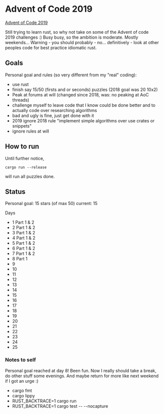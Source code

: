 # Advent of Code 2019

[Advent of Code 2019](https://adventofcode.com/2019)

Still trying to learn rust, so why not take on some of the Advent of code 2019 challenges :)
Busy busy, so the ambition is moderate. Mostly weekends... 
Warning - you should probably - no... definitively - look at other peoples code for best practice idiomatic rust.

## Goals

Personal goal and rules (so very different from my "real" coding):
 
  * use rust
  * finish say 15/50 (firsts and or seconds) puzzles (2018 goal was 20 10x2)
  * Peak at forums at will (changed since 2018, was: no peaking at AoC threads)
  * challenge myself to leave code that I know could be done better and to actually code over researching algorithms
  * bad and ugly is fine, just get done with it
  * 2019 ignore 2018 rule "implement simple algorithms over use crates or snippets"
  * ignore rules at will

## How to run

Until further notice, 

    cargo run --release

will run all puzzles done. 

## Status

Personal goal: 15 stars (of max 50)
current: 15

Days

* 1     Part 1 & 2
* 2     Part 1 & 2
* 3     Part 1 & 2
* 4     Part 1 & 2
* 5     Part 1 & 2
* 6     Part 1 & 2
* 7     Part 1 & 2
* 8     Part 1
* 9
* 10
* 11
* 12
* 13
* 14
* 15
* 16 
* 17
* 18
* 19 
* 20
* 21
* 22
* 23
* 24
* 25


### Notes to self

Personal goal reached at day 8! Been fun. Now I really should take a break, do other stuff some evenings. And maybe return for more like next weekend if I got an urge :)

 * cargo fmt
 * cargo lippy
 * RUST_BACKTRACE=1 cargo run 
 * RUST_BACKTRACE=1 cargo test -- --nocapture

